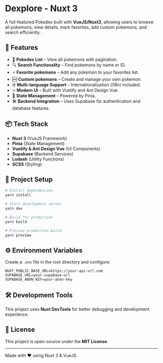 # Dexplore - Nuxt 3

A full-featured Pokedex built with **VueJS/Nuxt3**, allowing users to browse all pokemons, view details, mark favorites, add custom pokemons, and search efficiently.

## 🚀 Features

- 📜 **Pokedex List** – View all pokemons with pagination.
- 🔍 **Search Functionality** – Find pokemons by name or ID.
- ⭐ **Favorite pokemons** – Add any pokemon to your favorites list.
- 🆕 **Custom pokemons** – Create and manage your own pokemon.
- 🌐 **Multi-language Support** – Internationalization (i18n) included.
- 🔥 **Modern UI** – Built with Vuetify and Ant Design Vue.
- 🔄 **State Management** – Powered by Pinia.
- 🛠️ **Backend Integration** – Uses Supabase for authentication and database features.

## 📦 Tech Stack

- **Nuxt 3** (VueJS Framework)
- **Pinia** (State Management)
- **Vuetify & Ant Design Vue** (UI Components)
- **Supabase** (Backend Services)
- **Lodash** (Utility Functions)
- **SCSS** (Styling)

## 📂 Project Setup

```sh
# Install dependencies
yarn install

# Start development server
yarn dev

# Build for production
yarn build

# Preview production build
yarn preview
```

## ⚙️ Environment Variables

Create a `.env` file in the root directory and configure:

```env
NUXT_PUBLIC_BASE_URL=https://your-api-url.com
SUPABASE_URL=your-supabase-url
SUPABASE_ANON_KEY=your-anon-key
```

## 🛠️ Development Tools

This project uses **Nuxt DevTools** for better debugging and development experience.

## 📜 License

This project is open-source under the **MIT License**.

---

Made with ❤️ using Nuxt 3 & VueJS.

